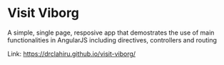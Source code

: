 # Visit Viborg
A simple, single page, resposive app that demostrates the use of main functionalities in AngularJS including directives, controllers and routing

Link: https://drclahiru.github.io/visit-viborg/

